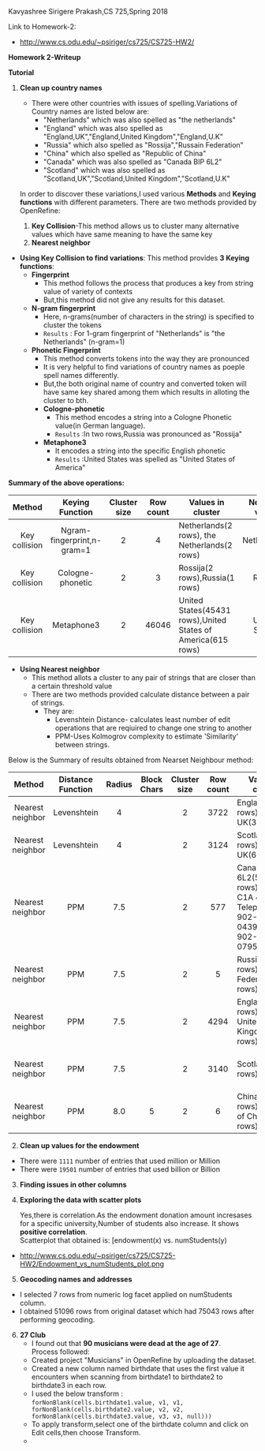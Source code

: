 Kavyashree Sirigere Prakash,CS 725,Spring 2018

Link to Homework-2:
* http://www.cs.odu.edu/~psiriger/cs725/CS725-HW2/

__Homework 2-Writeup__

__Tutorial__
1. __Clean up country names__   
    * There were other countries with issues of spelling.Variations of Country names are listed below are:
        * "Netherlands" which was also spelled as "the netherlands"
        * "England" which was also spelled as "England,UK","England,United Kingdom","England,U.K"
        * "Russia" which also spelled as "Rossija","Russain Federation"
        * "China" which also spelled as "Republic of China"
        * "Canada" which was also spelled as "Canada BIP 6L2"
        * "Scotland" which was also spelled as "Scotland,UK","Scotland,United Kingdom","Scotland,U.K"

    In order to discover these variations,I used various __Methods__ and __Keying functions__ with different parameters.
    There are two methods provided by OpenRefine:
   1. __Key Collision__-This method allows us to cluster many alternative values which have same meaning to have the same key
   2. __Nearest neighbor__

  * __Using Key Collision to find variations__:
    This method provides __3 Keying functions__:
    * __Fingerprint__
        * This method follows the process that produces a key from string value of variety of contexts
        * But,this method did not give any results for this dataset.            
    * __N-gram fingerprint__
        * Here, n-grams(number of characters in the string) is specified to cluster the tokens
        * `Results` : For 1-gram fingerprint of "Netherlands" is "the Netherlands" (n-gram=1)
    * __Phonetic Fingerprint__
        * This method converts tokens into the way they are pronounced
        * It  is very helpful to find variations of country names as poeple spell names differently.
        * But,the both original name of country and converted token will have same key shared among them which results in alloting the cluster to bth.
        * __Cologne-phonetic__
            * This method encodes a string into a Cologne Phonetic value(in German language).  
            * `Results` :In two rows,Russia was pronounced as "Rossija"
        * __Metaphone3__
            * It encodes a string into the specific English phonetic 
            * `Results` :United States was spelled as "United States of America"
            
__Summary of the above operations:__

| Method        | Keying Function               |Cluster size   |Row count   | Values in cluster                            | New cell value   |
| :-----------: | :-------------------------:   |:----------:   | :--------: |----------------------------------------------| :------------:   |
|Key collision  | Ngram-fingerprint,n-gram=1    | 2             | 4          | Netherlands(2 rows),	the Netherlands(2 rows) | Netherlands      |
|Key collision  | Cologne-phonetic              | 2             | 3          | Rossija(2 rows),Russia(1 rows)               | Russia           |
|Key collision  | Metaphone3                    | 2             | 46046      | United States(45431 rows),United States of America(615 rows)|United States|


   * __Using Nearest neighbor__   
     * This method allots a cluster to any pair of strings that are closer than a certain threshold value  
     * There are two methods provided calculate distance between a pair of strings.
       * They are:
         * Levenshtein Distance- calculates least number of edit operations that are reqiuired to change one string to another
         * PPM-Uses Kolmogrov complexity to estimate 'Similarity' between strings.
    
Below is the Summary of results obtained from Nearset Neighbour method:

| Method        | Distance Function |Radius|Block Chars|Cluster size|Row count| Values in cluster                            | New cell value   |
| :-----------: | :-------------:   |:----:|:--------: |:--------:  |:-------:|--------------------------------| :------------:   |
|Nearest neighbor|Levenshtein|4| |2 |3722|	England(3398 rows),England, UK(324 rows)|England|
|Nearest neighbor|Levenshtein|4| |2  |3124|Scotland(3060 rows),Scotland, UK(64 rows)|Scotland|
|Nearest neighbor|PPM|7.5| |2  |577|Canada B1P 6L2(576 rows),Canada C1A 4P3 Telephone: 902-566-0439 Fax: 902-566-0795(1 rows)|Canada|
|Nearest neighbor|PPM|7.5| |2  |5|Russia(3 rows),Russian Federation(2 rows)|Russia|
|Nearest neighbor|PPM|7.5| |2  |4294|England(3722 rows),England, United Kingdom(572 rows),England|England|
|Nearest neighbor|PPM|7.5| |2  |3140|Scotland(3124 rows)|Scotland, United Kingdom(16 rows)|Scotland|
|Nearest neighbor|PPM|8.0|5 |2  |6|China(4 rows),Republic of China(2 rows)|China|


2. __Clean up values for the endowment__   

  * There were `1111` number of entries that used million or Million
  * There were `19501` number of entries that used billion or Billion

3. __Finding issues in other columns__










4. __Exploring the data with scatter plots__     

    Yes,there is correlation.As the endowment donation amount incresases for a specific university,Number of students also increase. It shows __positive correlation__.  
    Scatterplot that obtained is: [endowment(x) vs. numStudents(y) 
* http://www.cs.odu.edu/~psiriger/cs725/CS725-HW2/Endowment_vs_numStudents_plot.png

5. __Geocoding names and addresses__   

* I selected 7 rows from numeric log facet applied on numStudents column.
* I obtained 51096 rows from original dataset which had 75043 rows after performing geocoding.

6. __27 Club__
    * I found out that __90 musicians were dead at the age of 27__.  
    Process followed:  
    * Created project "Musicians" in OpenRefine by uploading the dataset.    
    * Created a new column named birthdate that uses the first value it encounters when scanning from birthdate1 to birthdate2 to birthdate3 in each row.  
    * I used the below transform :   
           `forNonBlank(cells.birthdate1.value, v1, v1, forNonBlank(cells.birthdate2.value, v2, v2, forNonBlank(cells.birthdate3.value, v3, v3, null)))`
    * To apply transform,select one of the birthdate column and click on Edit cells,then choose Transform.    
    * 






